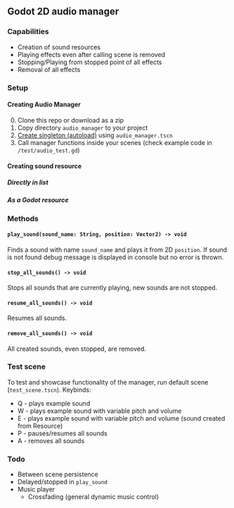 ## Godot 2D audio manager
### Capabilities
- Creation of sound resources
- Playing effects even after calling scene is removed
- Stopping/Playing from stopped point of all effects
- Removal of all effects

### Setup
#### Creating Audio Manager
0. Clone this repo or download as a zip
0. Copy directory `audio_manager` to your project
0. [Create singleton (autoload)](https://docs.godotengine.org/en/stable/tutorials/scripting/singletons_autoload.html#autoload) using `audio_manager.tscn` 
0. Call manager functions inside your scenes (check example code in `/test/audio_test.gd`)

#### Creating sound resource
##### Directly in list

##### As a Godot resource

### Methods
#### `play_sound(sound_name: String, position: Vector2) -> void` 
Finds a sound with name `sound_name` and plays it from 2D `position`. If sound is not found debug message is displayed in console but no error is thrown. 

#### `stop_all_sounds() -> void` 
Stops all sounds that are currently playing, new sounds are not stopped.

#### `resume_all_sounds() -> void` 
Resumes all sounds.

#### `remove_all_sounds() -> void` 
All created sounds, even stopped, are removed.

### Test scene
To test and showcase functionality of the manager, run default scene (`test_scene.tscn`). 
Keybinds:
- Q - plays example sound
- W - plays example sound with variable pitch and volume
- E - plays example sound with variable pitch and volume (sound created from Resource)
- P - pauses/resumes all sounds
- A - removes all sounds

### Todo
- Between scene persistence
- Delayed/stopped in `play_sound`
- Music player
    - Crossfading (general dynamic music control)
